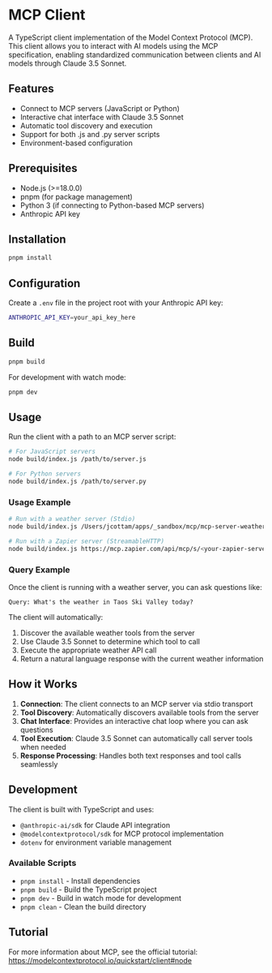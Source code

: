# MCP Client

A TypeScript client implementation of the Model Context Protocol (MCP). This client allows you to interact with AI models using the MCP specification, enabling standardized communication between clients and AI models through Claude 3.5 Sonnet.

## Features

- Connect to MCP servers (JavaScript or Python)
- Interactive chat interface with Claude 3.5 Sonnet
- Automatic tool discovery and execution
- Support for both .js and .py server scripts
- Environment-based configuration

## Prerequisites

- Node.js (>=18.0.0)
- pnpm (for package management)
- Python 3 (if connecting to Python-based MCP servers)
- Anthropic API key

## Installation

```bash
pnpm install
```

## Configuration

Create a `.env` file in the project root with your Anthropic API key:

```bash
ANTHROPIC_API_KEY=your_api_key_here
```

## Build

```bash
pnpm build
```

For development with watch mode:

```bash
pnpm dev
```

## Usage

Run the client with a path to an MCP server script:

```bash
# For JavaScript servers
node build/index.js /path/to/server.js

# For Python servers
node build/index.js /path/to/server.py
```

### Usage Example

```bash
# Run with a weather server (Stdio)
node build/index.js /Users/jcottam/apps/_sandbox/mcp/mcp-server-weather/build/index.js

# Run with a Zapier server (StreamableHTTP)
node build/index.js https://mcp.zapier.com/api/mcp/s/<your-zapier-server-id>/mcp
```

### Query Example

Once the client is running with a weather server, you can ask questions like:

```
Query: What's the weather in Taos Ski Valley today?
```

The client will automatically:

1. Discover the available weather tools from the server
2. Use Claude 3.5 Sonnet to determine which tool to call
3. Execute the appropriate weather API call
4. Return a natural language response with the current weather information

## How it Works

1. **Connection**: The client connects to an MCP server via stdio transport
2. **Tool Discovery**: Automatically discovers available tools from the server
3. **Chat Interface**: Provides an interactive chat loop where you can ask questions
4. **Tool Execution**: Claude 3.5 Sonnet can automatically call server tools when needed
5. **Response Processing**: Handles both text responses and tool calls seamlessly

## Development

The client is built with TypeScript and uses:

- `@anthropic-ai/sdk` for Claude API integration
- `@modelcontextprotocol/sdk` for MCP protocol implementation
- `dotenv` for environment variable management

### Available Scripts

- `pnpm install` - Install dependencies
- `pnpm build` - Build the TypeScript project
- `pnpm dev` - Build in watch mode for development
- `pnpm clean` - Clean the build directory

## Tutorial

For more information about MCP, see the official tutorial:
https://modelcontextprotocol.io/quickstart/client#node
